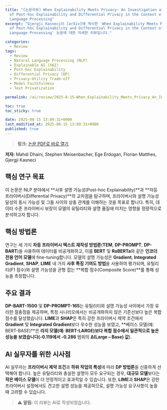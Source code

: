 ```yaml
---
title: "[논문리뷰] When Explainability Meets Privacy: An Investigation at the Intersection
  of Post-hoc Explainability and Differential Privacy in the Context of Natural
  Language Processing"
excerpt: "Gjergji Kasneci이 [arXiv]에 게시한 'When Explainability Meets Privacy: An Investigation at the Intersection
  of Post-hoc Explainability and Differential Privacy in the Context of Natural
  Language Processing' 논문에 대한 자세한 리뷰입니다."

categories:
  - Review
tags:
  - Review
  - Natural Language Processing (NLP)
  - Explainable AI (XAI)
  - Post-hoc Explainability
  - Differential Privacy (DP)
  - Privacy-Utility Trade-off
  - Model Faithfulness
  - Text Privatization

permalink: /ai/review/2025-8-15-When_Explainability_Meets_Privacy_An_Investigation_at_the_Intersection_of_Post-hoc_Explainability_and_Differential_Privacy_in_the_Context_of_Natural_Language_Processing/

toc: true
toc_sticky: true

date: 2025-08-15 13:09:31+0900
last_modified_at: 2025-08-15 13:09:31+0900
published: true
---
```

> **링크:** [논문 PDF로 바로 열기](https://arxiv.org/abs/2508.10482)

**저자:** Mahdi Dhaini, Stephen Meisenbacher, Ege Erdogan, Florian Matthes, Gjergji Kasneci



## 핵심 연구 목표
이 논문은 NLP 분야에서 **사후 설명 가능성(Post-hoc Explainability)**과 **차등 프라이버시(Differential Privacy)**의 교차점을 탐구하며, 프라이버시와 설명 가능성 달성의 동시 가능성 및 그들 사이의 상충 관계를 이해하는 것을 목표로 합니다. 특히, 데이터 수준 프라이버시 보장이 모델의 유틸리티와 설명 품질에 미치는 영향을 정량적으로 분석하고자 합니다.

## 핵심 방법론
연구는 세 가지 **차등 프라이버시 텍스트 재작성 방법론**(**TEM**, **DP-PROMPT**, **DP-BART**)을 사용하여 데이터를 비공개화하고, 이를 **BERT** 및 **RoBERTa**와 같은 **인코더 전용 언어 모델**에 fine-tuning합니다. 모델의 설명 가능성은 **Gradient**, **Integrated Gradient**, **SHAP**, **LIME** 네 가지 **사후 특징 기여도 방법**을 사용하여 평가되며, 유틸리티(F1 점수)와 설명 가능성을 균형 잡는 **복합 점수(Composite Score)**를 통해 성능을 측정합니다.

## 주요 결과
**DP-BART-1500** 및 **DP-PROMPT-165**는 유틸리티와 설명 가능성 사이에서 가장 유리한 절충점을 제공하며, 특정 시나리오에서는 비공개화하지 않은 기준선보다 높은 복합 점수를 달성했습니다. **LIME**과 **SHAP**은 특히 강한 프라이버시 제약 조건에서 **Gradient** 및 **Integrated Gradient**보다 우수한 성능을 보였고, **베이스 모델(예: BERT-BASE)**은 **라지 모델(예: BERT-LARGE)**보다 복합 점수에서 일관적으로 높은 성능을 보였습니다(**-0.119에서 -0.286** 범위의 **Δ(Large – Base) 값**).

## AI 실무자를 위한 시사점
AI 실무자는 **프라이버시 제약 조건**과 **하위 작업의 특성**에 따라 **DP 방법론**을 신중하게 선택해야 합니다. 높은 유틸리티와 충실한 설명이 모두 요구되는 경우, **대규모 모델**보다는 **작은 베이스 모델**이 더 안정적이고 효과적일 수 있습니다. 또한, **LIME**과 **SHAP**은 강한 프라이버시 설정에서도 견고한 설명 성능을 제공하므로, 설명 가능성 요구사항이 높을 때 고려할 수 있습니다.

> ⚠️ **알림:** 이 리뷰는 AI로 작성되었습니다.